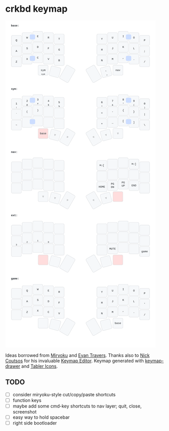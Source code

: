 # crkbd keymap

![](keymap-drawer/corne.svg)

Ideas borrowed from [Miryoku][] and [Evan Travers][].
Thanks also to [Nick Coutsos][] for his invaluable [Keymap Editor][].
Keymap generated with [keymap-drawer][] and [Tabler Icons][].

[Miryoku]: https://github.com/manna-harbour/miryoku/
[Evan Travers]: https://evantravers.com/articles/2023/05/27/5x3-3-keyboard-layout/
[Nick Coutsos]: https://nickcoutsos.github.io/
[Keymap Editor]: https://nickcoutsos.github.io/keymap-editor/
[keymap-drawer]: https://github.com/caksoylar/keymap-drawer
[Tabler Icons]: https://tabler-icons.io/


## TODO

- [ ] consider miryoku-style cut/copy/paste shortcuts
- [ ] function keys
- [ ] maybe add some cmd-key shortcuts to nav layer; quit, close, screenshot
- [ ] easy way to hold spacebar
- [ ] right side bootloader
